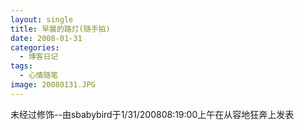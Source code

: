 ```yaml
---
layout: single
title: 早晨的路灯(随手拍)
date: 2008-01-31
categories:
  - 博客日记
tags:
  - 心情随笔
image: 20080131.JPG
---
```


未经过修饰--由sbabybird于1/31/200808&#58;19&#58;00上午在从容地狂奔上发表
